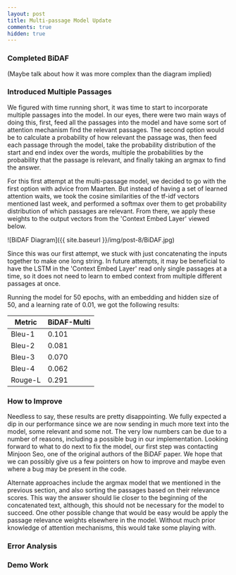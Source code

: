 ```yaml
---
layout: post
title: Multi-passage Model Update
comments: true
hidden: true
---
```


### [](#header-3)Completed BiDAF
(Maybe talk about how it was more complex than the diagram implied)


### [](#header-3)Introduced Multiple Passages
We figured with time running short, it was time to start to incorporate multiple passages into the model. In our eyes, there were two main ways of doing this, first, feed all the passages into the model and have some sort of attention mechanism find the relevant passages. The second option would be to calculate a probability of how relevant the passage was, then feed each passage through the model, take the probability distribution of the start and end index over the words, multiple the probabilities by the probability that the passage is relevant, and finally taking an argmax to find the answer.

For this first attempt at the multi-passage model, we decided to go with the first option with advice from Maarten. But instead of having a set of learned attention waits, we took the cosine similarities of the tf-idf vectors mentioned last week, and performed a softmax over them to get probability distribution of which passages are relevant. From there, we apply these weights to the output vectors from the 'Context Embed Layer' viewed below.

![BiDAF Diagram]({{ site.baseurl }}/img/post-8/BiDAF.jpg)<br/>

Since this was our first attempt, we stuck with just concatenating the inputs together to make one long string. In future attempts, it may be beneficial to have the LSTM in the 'Context Embed Layer' read only single passages at a time, so it does not need to learn to embed context from multiple different passages at once.

Running the model for 50 epochs, with an embedding and hidden size of 50, and a learning rate of 0.01, we got the following results:

| Metric  | BiDAF-Multi |
| ------- | ------------------ |
| Bleu-1  | 0.101 |
| Bleu-2  | 0.081 |
| Bleu-3  | 0.070 |
| Bleu-4  | 0.062 |
| Rouge-L | 0.291 |

### [](#header-3)How to Improve
Needless to say, these results are pretty disappointing. We fully expected a dip in our performance since we are now sending in much more text into the model, some relevant and some not. The very low numbers can be due to a number of reasons, including a possible bug in our implementation. Looking forward to what to do next to fix the model, our first step was contacting Minjoon Seo, one of the original authors of the BiDAF paper. We hope that we can possibly give us a few pointers on how to improve and maybe even where a bug may be present in the code.

Alternate approaches include the argmax model that we mentioned in the previous section, and also sorting the passages based on their relevance scores. This way the answer should lie closer to the beginning of the concatenated text, although, this should not be necessary for the model to succeed. One other possible change that would be easy would be apply the passage relevance weights elsewhere in the model. Without much prior knowledge of attention mechanisms, this would take some playing with.

### [](#header-3)Error Analysis


### [](#header-3)Demo Work